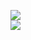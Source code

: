[![](https://img.shields.io/badge/Made%20With-Github%20Spray-lightgrey.svg?style=for-the-badge&logo=github)](https://github.com/Annihil/github-spray#7141)  
[![](https://i.imgur.com/2DrTn0Z.gif)](https://github.com/Annihil/github-spray)